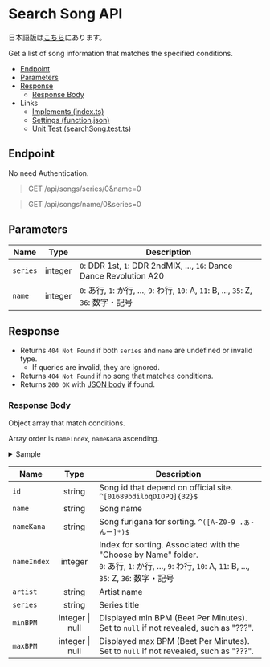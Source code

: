 
# Search Song API

日本語版は[こちら](./README-ja.md)にあります。

Get a list of song information that matches the specified conditions.

- [Endpoint](#endpoint)
- [Parameters](#parameters)
- [Response](#response)
  - [Response Body](#response-body)
- Links
  - [Implements (index.ts)](./index.ts)
  - [Settings (function.json)](./function.json)
  - [Unit Test (searchSong.test.ts)](../__tests__/searchSong.test.ts)

## Endpoint

No need Authentication.

> GET /api/songs/series/0&name=0

> GET /api/songs/name/0&series=0

## Parameters

|Name|Type|Description|
|----|:--:|---|
|`series`|integer|`0`: DDR 1st, `1`: DDR 2ndMIX, ..., `16`: Dance Dance Revolution A20|
|`name`|integer|`0`: あ行, `1`: か行, ..., `9`: わ行, `10`: A, `11`: B, ..., `35`: Z, `36`: 数字・記号|

## Response

- Returns `404 Not Found` if both `series` and `name` are undefined or invalid type.
  - If queries are invalid, they are ignored.
- Returns `404 Not Found` if no song that matches conditions.
- Returns `200 OK` with [JSON body](#response-body) if found.

### Response Body

Object array that match conditions.

Array order is `nameIndex`, `nameKana` ascending.

<details>
  <summary>Sample</summary>

```json
[
  {
    "id": "61oIP0QIlO90d18ObDP1Dii6PoIQoOD8",
    "name": "イーディーエム・ジャンパーズ",
    "nameKana": "いーでぃーえむ じゃんぱーず",
    "nameIndex": 0,
    "artist": "かめりあ feat. ななひら",
    "series": "DanceDanceRevolution A",
    "minBPM": 72,
    "maxBPM": 145
  }
]
```

</details>

|Name|Type|Description|
|----|:--:|-----------|
|`id`|string|Song id that depend on official site. `^[01689bdiloqDIOPQ]{32}$`|
|`name`|string|Song name|
|`nameKana`|string|Song furigana for sorting. `^([A-Z0-9 .ぁ-んー]*)$`|
|`nameIndex`|integer|Index for sorting. Associated with the "Choose by Name" folder.<br />`0`: あ行, `1`: か行, ..., `9`: わ行, `10`: A, `11`: B, ..., `35`: Z, `36`: 数字・記号|
|`artist`|string|Artist name|
|`series`|string|Series title|
|`minBPM`|integer \| null|Displayed min BPM (Beet Per Minutes). Set to `null` if not revealed, such as "???".|
|`maxBPM`|integer \| null|Displayed max BPM (Beet Per Minutes). Set to `null` if not revealed, such as "???".|
